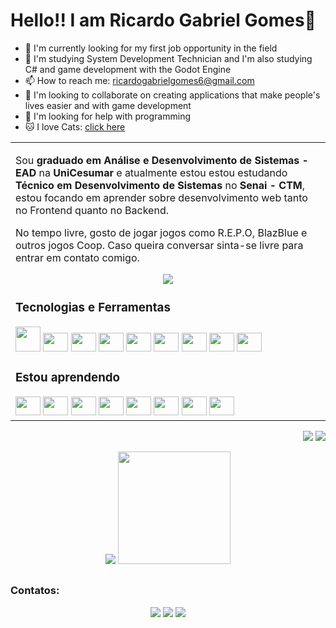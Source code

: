 #  Hello!! I am Ricardo Gabriel Gomes👋
- 🔭 I'm currently looking for my first job opportunity in the field
- 🌱 I'm studying System Development Technician and I'm also studying C# and game development with the Godot Engine
- 📫 How to reach me: <a href="mailto:ricardogabrielgomes6@gmail.com">ricardogabrielgomes6@gmail.com
- 👯 I'm looking to collaborate on creating applications that make people's lives easier and with game development
- 🤔 I'm looking for help with programming
- 🐱 I love Cats: <a href="http://gatogatogatogatogatogato.rf.gd/index.php" loading="lazy" target="_blank" rel="noopener">click here</a>
<p align="right">
<table width="100%">
<tr><td valign="top" width="50%">

Sou **graduado em Análise e Desenvolvimento de Sistemas - EAD** na **UniCesumar** e atualmente estou estou estudando **Técnico em Desenvolvimento de Sistemas** no **Senai - CTM**, estou focando em aprender sobre desenvolvimento web tanto no Frontend quanto no Backend.

No tempo livre, gosto de jogar jogos como R.E.P.O, BlazBlue e outros jogos Coop. Caso queira conversar sinta-se livre para entrar em contato comigo.
  
  <div align="center">
    <img height="" loading="lazy" src="https://media1.tenor.com/m/GOj9ZF_-ZOcAAAAC/cat.gif">
  </div>
    <h3>Tecnologias e Ferramentas</h3>
    <img src="https://cdn.jsdelivr.net/gh/devicons/devicon@latest/icons/html5/html5-original-wordmark.svg" width="40" height="40" />
    <img src="https://cdn.jsdelivr.net/gh/devicons/devicon@latest/icons/css3/css3-original.svg" width="40" height="30" />
    <img src="https://cdn.jsdelivr.net/gh/devicons/devicon@latest/icons/javascript/javascript-original.svg" width="40" height="30" />
    <img src="https://cdn.jsdelivr.net/gh/devicons/devicon@latest/icons/php/php-original.svg" width="40" height="30" />
    <img src="https://cdn.jsdelivr.net/gh/devicons/devicon@latest/icons/csharp/csharp-original.svg" width="40" height="30" />
    <img src="https://cdn.jsdelivr.net/gh/devicons/devicon@latest/icons/visualstudio/visualstudio-original.svg" width="40" height="30" />
    <img src="https://cdn.jsdelivr.net/gh/devicons/devicon@latest/icons/vscode/vscode-original.svg" width="40" height="30" />
    <img src="https://cdn.jsdelivr.net/gh/devicons/devicon@latest/icons/gimp/gimp-original-wordmark.svg" width="40" height="30" />
    <img src="https://cdn.jsdelivr.net/gh/devicons/devicon@latest/icons/filezilla/filezilla-original.svg" width="40" height="30" />
    <h3>Estou aprendendo</h3>
    <img src="https://cdn.jsdelivr.net/gh/devicons/devicon@latest/icons/mysql/mysql-original-wordmark.svg" width="40" height="30" />
    <img src="https://cdn.jsdelivr.net/gh/devicons/devicon@latest/icons/java/java-original-wordmark.svg"  width="40" height="30" />
    <img src="https://cdn.jsdelivr.net/gh/devicons/devicon@latest/icons/apache/apache-original-wordmark.svg" width="40" height="30" />
    <img src="https://cdn.jsdelivr.net/gh/devicons/devicon@latest/icons/maven/maven-original.svg" width="40" height="30" />
    <img src="https://cdn.jsdelivr.net/gh/devicons/devicon@latest/icons/json/json-original.svg" width="40" height="30" />
    <img src="https://cdn.jsdelivr.net/gh/devicons/devicon@latest/icons/java/java-original-wordmark.svg"  width="40" height="30" />
    <img src="https://cdn.jsdelivr.net/gh/devicons/devicon@latest/icons/godot/godot-original-wordmark.svg" width="40" height="30" />
    <img src="https://cdn.jsdelivr.net/gh/devicons/devicon@latest/icons/blender/blender-original.svg" width="40" height="30" />
</td></tr>
</table>
</p>
</div>

<p align="right">
<img src="https://views.whatilearened.today/views/github/Ricardo13321/views.svg"> <a href="https://github.com/Ricardo13321/"><img src="https://img.shields.io/github/followers/Ricardo13321?color=%234CC61E&label=GitHub%20Followers%20%3A"/></a>
</p>

<div>
  <div>
  </div>
  <div align="center">
    <img src="https://github-readme-stats.vercel.app/api/top-langs/?username=Ricardo13321&layout=pie&theme=ambient_gradient" >
    <img height="180em" src="https://github-readme-stats.vercel.app/api?username=Ricardo13321&show_icons=true&theme=ambient_gradient" style="max-width: 100%">   
  </div>
</div>

##
### Contatos:
<div align="center"> 
  <a href="https://www.instagram.com/ricardo_71626/" target="_blank"><img src="https://img.shields.io/badge/-Instagram-%23E4405F?style=for-the-badge&logo=instagram&logoColor=white" target="_blank"></a> 
  <a href = "mailto:ricardogabrielgomes6@gmail.com"><img src="https://img.shields.io/badge/-Gmail-%23333?style=for-the-badge&logo=gmail&logoColor=white" target="_blank"></a>
  <a href="" target="_blank"><img src="https://img.shields.io/badge/-LinkedIn-%230077B5?style=for-the-badge&logo=linkedin&logoColor=white" target="_blank"></a> 
</div>
